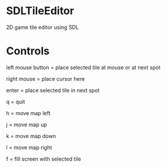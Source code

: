 SDLTileEditor
=============

2D game tile editor using SDL

Controls
========
left mouse button = place selected tile at mouse or at next spot 

right mouse = place cursor here

enter = place selected tile in next spot

q = quit

h = move map left

j = move map up

k = move map down
 
l = move map right

f = fill screen with selected tile
